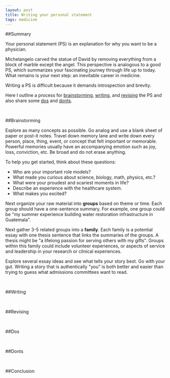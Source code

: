 ```yaml
---
layout: post
title: Writing your personal statement
tags: medicine
---
```


##Summary

Your personal statement (PS) is an explanation for why you want to be a physician.

Michelangelo carved the statue of David by removing everything from a block of marble except the angel. This perspective is analogous to a good PS, which summarizes your fascinating journey through life up to today. What remains is your next step: an inevitable career in medicine.

Writing a PS is difficult because it demands introspection and brevity.

Here I outline a process for [brainstorming](#brainstorming), [writing](#writing), and [revising](#writing) the PS and also share some [dos](#dos) and [donts](#donts).

<br>

##Brainstorming

Explore as many concepts as possible. Go analog and use a blank sheet of paper or post-it notes. Travel down memory lane and write down every person, place, thing, event, or concept that felt important or memorable. Powerful memories usually have an accompanying emotion such as joy, loss, conviction, etc. Be broad and do not erase anything.

To help you get started, think about these questions:

+ Who are your important role models?
+ What made you curious about science, biology, math, physics, etc.?
+ What were your proudest and scariest moments in life?
+ Describe an experience with the healthcare system.
+ What makes you excited?

Next organize your raw material into **groups** based on theme or time. Each group should have a one-sentence summary. For example, one group could be "my summer experience building water restoration infrastructure in Guatemala".

Next gather 3-5 related groups into a **family**. Each family is a potential essay with one thesis sentence that links the summaries of the groups. A thesis might be "a lifelong passion for serving others with my gifts". Groups within this family could include volunteer experiences, or aspects of service and leadership in your research or clinical experiences.

Explore several essay ideas and see what tells your story best. Go with your gut. Writing a story that is authentically "you" is both better and easier than trying to guess what admissions committees want to read.

<br>

##Writing

<br>

##Revising

<br>

##Dos

<br>

##Donts

<br>

##Conclusion

